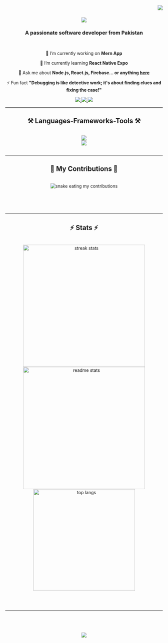 <img align="right" src="https://visitor-badge.laobi.icu/badge?page_id=harisahmedjs.harisahmedjs" />

<h1 align="center">
    <img src="https://readme-typing-svg.herokuapp.com/?font=Righteous&size=35&center=true&vCenter=true&width=500&height=70&duration=4000&lines=Hi+There!+👋;+I'm+Haris+Ahmed!;" />
</h1>

<h3 align="center">A passionate software developer from Pakistan </h3>

<br/>

<div align="center">
 
 🔭 I’m currently working on **Mern App**
 
 🌱 I’m currently learning **React Native Expo**

💬 Ask me about **Node.js, React.js, Firebase... or anything [here](https://github.com/harisahmedjs/harisahmedjs/issues)**

⚡ Fun fact **"Debugging is like detective work; it's about finding clues and fixing the case!"**

 </div>
 
<div align="center"> 
  <a href="mailto:harisahmed774@gmail.com">
    <img src="https://img.shields.io/badge/Gmail-333333?style=for-the-badge&logo=gmail&logoColor=red" />
  </a>
  <a href="https://www.linkedin.com/in/haris-ahmed-3b5643279/" target="_blank">
     <img src="https://img.shields.io/badge/LinkedIn-0077B5?style=for-the-badge&logo=linkedin&logoColor=white" target="_blank" />
  </a>
  <a href="https://github.com/harisahmedjs" target="_blank">
     <img src="https://img.shields.io/badge/Portfolio-FF5722?style=for-the-badge&logo=todoist&logoColor=white" target="_blank" /> <!-- sqlite, safari, google-chrome are other good icon options -->
  </a>
</div>

 <hr/>
 
<h2 align="center">⚒️ Languages-Frameworks-Tools ⚒️</h2>
<br/>
<div align="center">
    <img src="https://skillicons.dev/icons?i=react,bootstrap,mui,html,css,vscode,github,figma,tailwind,git" /><br>
    <img src="https://skillicons.dev/icons?i=nodejs,javascript,express,firebase,mongodb,nextjs" /><br>
</div>

<br/>
<hr/>

<div align="center">
  <h2>🐍 My Contributions 🐍</h2>
  <br>
  <img alt="snake eating my contributions" src="https://raw.githubusercontent.com/harisahmedjs/harisahmedjs/output/github-contribution-grid-snake.svg" />
  
  <br/><br/><br/>
</div>

<hr/>

<h2 align="center">⚡ Stats ⚡</h2>
<br>
<div align=center>
  <img width=390 src="https://github-readme-streak-stats.herokuapp.com/?user=harisahmedjs&count_private=true&theme=react&border_radius=10" alt="streak stats"/>
  <img width=390 src="https://github-readme-stats.vercel.app/api?username=harisahmedjs&show_icons=true&locale=en&count_private=true&show_icons=true&theme=react&rank_icon=github&border_radius=10" alt="readme stats" />
  <br/>
  <img width=325 align="center" src="https://github-readme-stats.vercel.app/api/top-langs?username=harisahmedjs&show_icons=true&locale=en&layout=compact&theme=react&border_radius=10&size_weight=0.5&count_weight=0.5&exclude_repo=github-readme-stats" alt="top langs" />
</div>

<br/><br/>

<hr/>

<br/>

<div align="center">
<h1 align="center">
    <img src="https://readme-typing-svg.herokuapp.com/?font=Righteous&size=35&center=true&vCenter=true&width=500&height=70&duration=4000&lines=Thanks+for+Visiting!+👋" />
</h1>
</div>

<br/>

